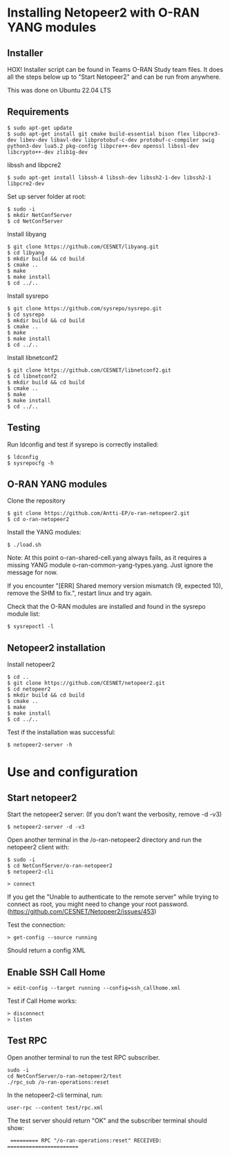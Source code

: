 # Installing Netopeer2 with O-RAN YANG modules


## Installer

HOX! Installer script can be found in Teams O-RAN Study team files.
It does all the steps below up to "Start Netopeer2" and can be run from anywhere.








This was done on Ubuntu 22.04 LTS


## Requirements

```
$ sudo apt-get update
$ sudo apt-get install git cmake build-essential bison flex libpcre3-dev libev-dev libavl-dev libprotobuf-c-dev protobuf-c-compiler swig python3-dev lua5.2 pkg-config libpcre++-dev openssl libssl-dev libcrypto++-dev zlib1g-dev
```

libssh and libpcre2

```
$ sudo apt-get install libssh-4 libssh-dev libssh2-1-dev libssh2-1 libpcre2-dev
```

Set up server folder at root:

```
$ sudo -i
$ mkdir NetConfServer
$ cd NetConfServer
```

Install libyang

```
$ git clone https://github.com/CESNET/libyang.git
$ cd libyang
$ mkdir build && cd build 
$ cmake ..
$ make
$ make install
$ cd ../..
```

Install sysrepo

```
$ git clone https://github.com/sysrepo/sysrepo.git
$ cd sysrepo
$ mkdir build && cd build 
$ cmake ..
$ make
$ make install
$ cd ../..
```

Install libnetconf2

```
$ git clone https://github.com/CESNET/libnetconf2.git
$ cd libnetconf2
$ mkdir build && cd build 
$ cmake ..
$ make
$ make install
$ cd ../..
```

## Testing

Run ldconfig and test if sysrepo is correctly installed:

```
$ ldconfig
$ sysrepocfg -h
```

## O-RAN YANG modules

Clone the repository

```
$ git clone https://github.com/Antti-EP/o-ran-netopeer2.git
$ cd o-ran-netopeer2
```

Install the YANG modules:

```
$ ./load.sh
```

Note: At this point o-ran-shared-cell.yang always fails, as it requires a missing YANG module o-ran-common-yang-types.yang. Just ignore the message for now.

If you encounter "[ERR] Shared memory version mismatch (9, expected 10), remove the SHM to fix.", restart linux and try again.


Check that the O-RAN modules are installed and found in the sysrepo module list:
```
$ sysrepoctl -l
```

## Netopeer2 installation

Install netopeer2

```
$ cd ..
$ git clone https://github.com/CESNET/netopeer2.git
$ cd netopeer2
$ mkdir build && cd build 
$ cmake ..
$ make
$ make install
$ cd ../..
```

Test if the installation was successful:
```
$ netopeer2-server -h
```

# Use and configuration

## Start netopeer2

Start the netopeer2 server: (If you don't want the verbosity, remove -d -v3)

```
$ netopeer2-server -d -v3
```

Open another terminal in the /o-ran-netopeer2 directory and run the netopeer2 client with:

```
$ sudo -i
$ cd NetConfServer/o-ran-netopeer2
$ netopeer2-cli

> connect
```

If you get the "Unable to authenticate to the remote server" while trying to connect as root, you might need to change your root password.
(https://github.com/CESNET/Netopeer2/issues/453)

Test the connection:

```
> get-config --source running
```

Should return a config XML 

## Enable SSH Call Home

```
> edit-config --target running --config=ssh_callhome.xml
```

Test if Call Home works:

```
> disconnect
> listen
```

## Test RPC 

Open another terminal to run the test RPC subscriber.

```
sudo -i
cd NetConfServer/o-ran-netopeer2/test
./rpc_sub /o-ran-operations:reset
```

In the netopeer2-cli terminal, run:

```
user-rpc --content test/rpc.xml
```

The test server should return "OK" and the subscriber terminal should show:

```
 ========= RPC "/o-ran-operations:reset" RECEIVED: =======================
```








